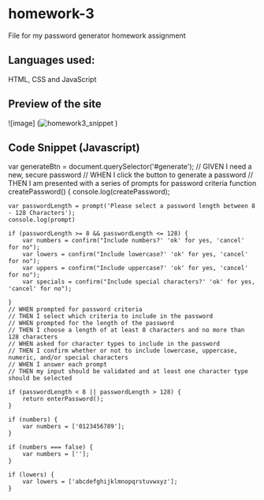 # homework-3
File for my password generator homework assignment

## Languages used:
HTML, CSS and JavaScript

## Preview of the site
![image] (![homework3_snippet](https://user-images.githubusercontent.com/88392799/135743885-9db57b76-25be-4082-bb3b-2848d2fd752e.PNG)
)

## Code Snippet (Javascript)

var generateBtn = document.querySelector('#generate');
// GIVEN I need a new, secure password
// WHEN I click the button to generate a password
// THEN I am presented with a series of prompts for password criteria
function createPassword() {
    console.log(createPassword);
    
    
    var passwordLength = prompt('Please select a password length between 8 - 128 Characters');
    console.log(prompt) 
    
    if (passwordLength >= 8 && passwordLength <= 128) {
        var numbers = confirm("Include numbers?' 'ok' for yes, 'cancel' for no");
        var lowers = confirm("Include lowercase?' 'ok' for yes, 'cancel' for no");
        var uppers = confirm("Include uppercase?' 'ok' for yes, 'cancel' for no");
        var specials = confirm("Include special characters?' 'ok' for yes, 'cancel' for no");
        
    }
    // WHEN prompted for password criteria
    // THEN I select which criteria to include in the password
    // WHEN prompted for the length of the password
    // THEN I choose a length of at least 8 characters and no more than 128 characters
    // WHEN asked for character types to include in the password
    // THEN I confirm whether or not to include lowercase, uppercase, numeric, and/or special characters
    // WHEN I answer each prompt
    // THEN my input should be validated and at least one character type should be selected
    
    if (passwordLength < 8 || passwordLength > 128) {
        return enterPassword();
    }
    
    if (numbers) {
        var numbers = ['0123456789'];
    }
    
    if (numbers === false) {
        var numbers = [''];
    }
    
    if (lowers) {
        var lowers = ['abcdefghijklmnopqrstuvwxyz'];
    }
